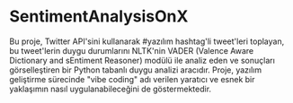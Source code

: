 # SentimentAnalysisOnX
 Bu proje, Twitter API'sini kullanarak #yazılım hashtag'li tweet'leri toplayan, bu tweet'lerin duygu durumlarını NLTK'nin VADER (Valence Aware Dictionary and sEntiment Reasoner) modülü ile analiz eden ve sonuçları görselleştiren bir Python tabanlı duygu analizi aracıdır. Proje, yazılım geliştirme sürecinde "vibe coding" adı verilen yaratıcı ve esnek bir yaklaşımın nasıl uygulanabileceğini de göstermektedir.
